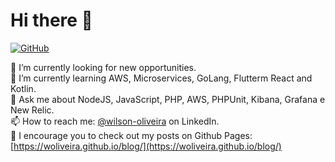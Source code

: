 # Hi there 👋

[![GitHub](https://img.shields.io/github/followers/woliveira.svg?style=social)](https://github.com/woliveira)

🔭 I’m currently looking for new opportunities.  
🌱 I’m currently learning AWS, Microservices, GoLang, Flutterm React and Kotlin.  
💬 Ask me about NodeJS, JavaScript, PHP, AWS, PHPUnit, Kibana, Grafana e New Relic.  
📫 How to reach me: [@wilson-oliveira](https://www.linkedin.com/in/wilson-oliveira-898b0915) on LinkedIn.  
📰 I encourage you to check out my posts on Github Pages: [https://woliveira.github.io/blog/](https://woliveira.github.io/blog/) 
